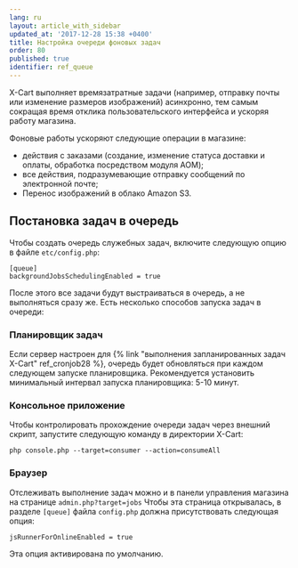 ```yaml
---
lang: ru
layout: article_with_sidebar
updated_at: '2017-12-28 15:38 +0400'
title: Настройка очереди фоновых задач
order: 80
published: true
identifier: ref_queue
---
```

X-Cart выполняет времязатратные задачи (например, отправку почты или изменение размеров изображений) асинхронно, тем самым сокращая время отклика пользовательского интерфейса и ускоряя работу магазина.  

Фоновые работы ускоряют следующие операции в магазине:

- действия с заказами (создание, изменение статуса доставки и оплаты, обработка посредством модуля AOM);
- все действия, подразумевающие отправку сообщений по электронной почте;
- Перенос изображений в облако Amazon S3.

## Постановка задач в очередь

Чтобы создать очередь служебных задач, включите следующую опцию в файле `etc/config.php`:

```
[queue]
backgroundJobsSchedulingEnabled = true
```

После этого все задачи будут выстраиваться в очередь, а не выполняться сразу же. Есть несколько способов запуска задач в очереди:

### Планировщик задач

Если сервер настроен для {% link "выполнения запланированных задач X-Cart" ref_cronjob28 %}, очередь будет обновляться при каждом следующем запуске планировщика. Рекомендуется установить минимальный интервал запуска планировщика: 5-10 минут.

### Консольное приложение

Чтобы контролировать прохождение очереди задач через внешний скрипт, запустите следующую команду в директории X-Cart:

```
php console.php --target=consumer --action=consumeAll
```

### Браузер

Отслеживать выполнение задач можно и в панели управления магазина на странице `admin.php?target=jobs` Чтобы эта страница открывалась, в разделе `[queue]` файла `config.php` должна присутствовать следующая опция:

```
jsRunnerForOnlineEnabled = true
```

Эта опция активирована по умолчанию.
